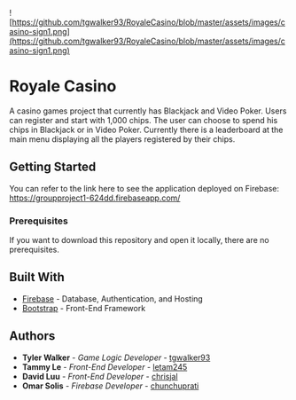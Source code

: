 ![https://github.com/tgwalker93/RoyaleCasino/blob/master/assets/images/casino-sign1.png](https://github.com/tgwalker93/RoyaleCasino/blob/master/assets/images/casino-sign1.png)

# Royale Casino
A casino games project that currently has Blackjack and Video Poker. Users can register and start with 1,000 chips. The user can choose to spend his chips in Blackjack or in Video Poker. Currently there is a leaderboard at the main menu displaying all the players registered by their chips.  

## Getting Started

You can refer to the link here to see the application deployed on Firebase: https://groupproject1-624dd.firebaseapp.com/

### Prerequisites

If you want to download this repository and open it locally, there are no prerequisites. 



## Built With

* [Firebase](https://dev.mysql.com/doc/) - Database, Authentication, and Hosting
* [Bootstrap](https://getbootstrap.com/docs/3.3/getting-started/) - Front-End Framework


## Authors

* **Tyler Walker** - *Game Logic Developer* - [tgwalker93](https://github.com/tgwalker93)
* **Tammy Le** - *Front-End Developer* - [letam245](https://github.com/letam245)
* **David Luu** - *Front-End Developer* - [chrisjal](https://github.com/chrisjal)
* **Omar Solis** - *Firebase Developer* - [chunchuprati](https://github.com/chunchuprati)

